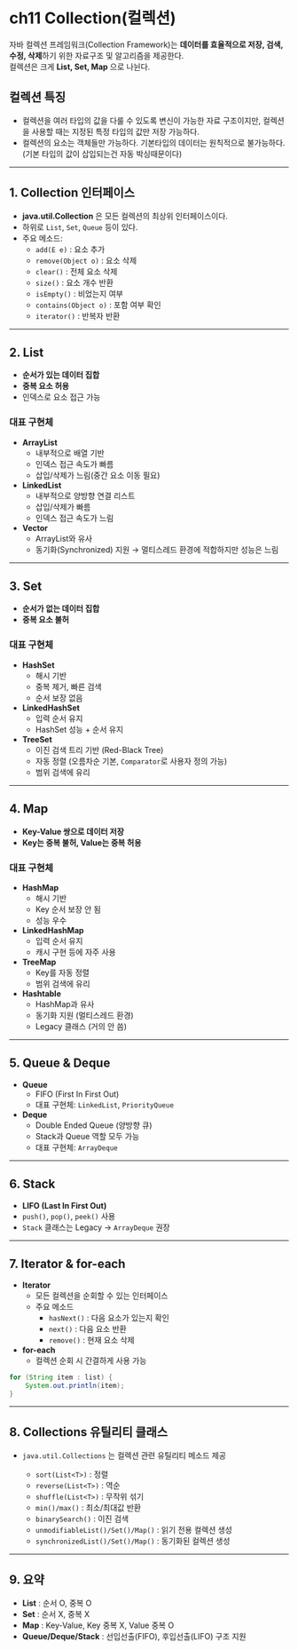 # ch11 Collection(컬렉션)

자바 컬렉션 프레임워크(Collection Framework)는 **데이터를 효율적으로 저장, 검색, 수정, 삭제**하기 위한 자료구조 및 알고리즘을 제공한다.  
컬렉션은 크게 **List, Set, Map** 으로 나뉜다.

## 컬렉션 특징
- 컬렉션을 여러 타입의 값을 다룰 수 있도록 변신이 가능한 자료 구조이지만, 컬렉션을 사용할 때는 지정된 특정 타입의 값만 저장 가능하다.
- 컬렉션의 요소는 객체들만 가능하다. 기본타입의 데이터는 원칙적으로 불가능하다.(기본 타입의 값이 삽입되는건 자동 박싱때문이다)


---

## 1. Collection 인터페이스
- **java.util.Collection** 은 모든 컬렉션의 최상위 인터페이스이다.
- 하위로 `List`, `Set`, `Queue` 등이 있다.
- 주요 메소드:
  - `add(E e)` : 요소 추가
  - `remove(Object o)` : 요소 삭제
  - `clear()` : 전체 요소 삭제
  - `size()` : 요소 개수 반환
  - `isEmpty()` : 비었는지 여부
  - `contains(Object o)` : 포함 여부 확인
  - `iterator()` : 반복자 반환

---

## 2. List
- **순서가 있는 데이터 집합**
- **중복 요소 허용**
- 인덱스로 요소 접근 가능

### 대표 구현체
- **ArrayList**
  - 내부적으로 배열 기반
  - 인덱스 접근 속도가 빠름
  - 삽입/삭제가 느림(중간 요소 이동 필요)
- **LinkedList**
  - 내부적으로 양방향 연결 리스트
  - 삽입/삭제가 빠름
  - 인덱스 접근 속도가 느림
- **Vector**
  - ArrayList와 유사
  - 동기화(Synchronized) 지원 → 멀티스레드 환경에 적합하지만 성능은 느림

---

## 3. Set
- **순서가 없는 데이터 집합**
- **중복 요소 불허**

### 대표 구현체
- **HashSet**
  - 해시 기반
  - 중복 제거, 빠른 검색
  - 순서 보장 없음
- **LinkedHashSet**
  - 입력 순서 유지
  - HashSet 성능 + 순서 유지
- **TreeSet**
  - 이진 검색 트리 기반 (Red-Black Tree)
  - 자동 정렬 (오름차순 기본, `Comparator`로 사용자 정의 가능)
  - 범위 검색에 유리

---

## 4. Map
- **Key-Value 쌍으로 데이터 저장**
- **Key는 중복 불허, Value는 중복 허용**

### 대표 구현체
- **HashMap**
  - 해시 기반
  - Key 순서 보장 안 됨
  - 성능 우수
- **LinkedHashMap**
  - 입력 순서 유지
  - 캐시 구현 등에 자주 사용
- **TreeMap**
  - Key를 자동 정렬
  - 범위 검색에 유리
- **Hashtable**
  - HashMap과 유사
  - 동기화 지원 (멀티스레드 환경)
  - Legacy 클래스 (거의 안 씀)

---

## 5. Queue & Deque
- **Queue**
  - FIFO (First In First Out)
  - 대표 구현체: `LinkedList`, `PriorityQueue`
- **Deque**
  - Double Ended Queue (양방향 큐)
  - Stack과 Queue 역할 모두 가능
  - 대표 구현체: `ArrayDeque`

---

## 6. Stack
- **LIFO (Last In First Out)**
- `push()`, `pop()`, `peek()` 사용
- `Stack` 클래스는 Legacy → `ArrayDeque` 권장

---

## 7. Iterator & for-each
- **Iterator**
  - 모든 컬렉션을 순회할 수 있는 인터페이스
  - 주요 메소드
    - `hasNext()` : 다음 요소가 있는지 확인
    - `next()` : 다음 요소 반환
    - `remove()` : 현재 요소 삭제
- **for-each**
  - 컬렉션 순회 시 간결하게 사용 가능

```java
for (String item : list) {
    System.out.println(item);
}
````

---

## 8. Collections 유틸리티 클래스

* `java.util.Collections` 는 컬렉션 관련 유틸리티 메소드 제공

    * `sort(List<T>)` : 정렬
    * `reverse(List<T>)` : 역순
    * `shuffle(List<T>)` : 무작위 섞기
    * `min()/max()` : 최소/최대값 반환
    * `binarySearch()` : 이진 검색
    * `unmodifiableList()/Set()/Map()` : 읽기 전용 컬렉션 생성
    * `synchronizedList()/Set()/Map()` : 동기화된 컬렉션 생성

---

## 9. 요약

* **List** : 순서 O, 중복 O
* **Set** : 순서 X, 중복 X
* **Map** : Key-Value, Key 중복 X, Value 중복 O
* **Queue/Deque/Stack** : 선입선출(FIFO), 후입선출(LIFO) 구조 지원

